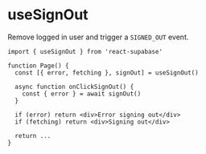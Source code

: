 # useSignOut

Remove logged in user and trigger a `SIGNED_OUT` event.

```tsx highlight=4
import { useSignOut } from 'react-supabase'

function Page() {
  const [{ error, fetching }, signOut] = useSignOut()

  async function onClickSignOut() {
    const { error } = await signOut()
  }

  if (error) return <div>Error signing out</div>
  if (fetching) return <div>Signing out</div>

  return ...
}
```
